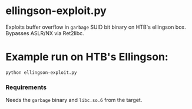 # ellingson-exploit.py

Exploits buffer overflow in `garbage` SUID bit binary on HTB's ellingson box.  Bypasses ASLR/NX via Ret2libc.

# Example run on HTB's Ellingson:

`python ellingson-exploit.py`

### Requirements

Needs the `garbage` binary and `libc.so.6` from the target.
